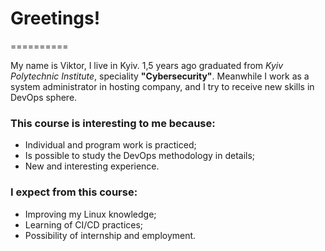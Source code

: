 # Greetings!
  ========== 

My name is Viktor, I live in Kyiv. 1,5 years ago graduated from *Kyiv Polytechnic Institute*, speciality **"Cybersecurity"**. Meanwhile I work as a system administrator in hosting company, and I try to receive new skills in DevOps sphere.

### This course is interesting to me because:

+ Individual and program work is practiced;
+ Is possible to study the DevOps methodology in details;
+ New and interesting experience.

### I expect from this course:

+ Improving my Linux knowledge;
+ Learning of CI/CD practices;
+ Possibility of internship and employment.
